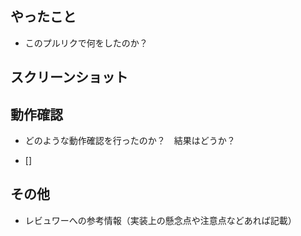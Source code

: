 ## やったこと
* このプルリクで何をしたのか？

## スクリーンショット


## 動作確認
* どのような動作確認を行ったのか？　結果はどうか？

* [] 

## その他

* レビュワーへの参考情報（実装上の懸念点や注意点などあれば記載）